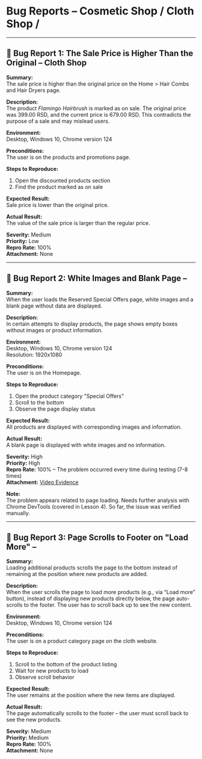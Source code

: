 # Bug Reports – Cosmetic Shop / Cloth Shop /

---

## 🐞 Bug Report 1: The Sale Price is Higher Than the Original – Cloth Shop

**Summary:**  
The sale price is higher than the original price on the Home > Hair Combs and Hair Dryers page.

**Description:**  
The product *Flamingo Hairbrush* is marked as on sale. The original price was 399.00 RSD, and the current price is 679.00 RSD. This contradicts the purpose of a sale and may mislead users.

**Environment:**  
Desktop, Windows 10, Chrome version 124

**Preconditions:**  
The user is on the products and promotions page.

**Steps to Reproduce:**
1. Open the discounted products section
2. Find the product marked as on sale

**Expected Result:**  
Sale price is lower than the original price.

**Actual Result:**  
The value of the sale price is larger than the regular price.

**Severity:** Medium  
**Priority:** Low  
**Repro Rate:** 100%  
**Attachment:** None

---

## 🐞 Bug Report 2: White Images and Blank Page – 

**Summary:**  
When the user loads the Reserved Special Offers page, white images and a blank page without data are displayed.

**Description:**  
In certain attempts to display products, the page shows empty boxes without images or product information.

**Environment:**  
Desktop, Windows 10, Chrome version 124  
Resolution: 1920x1080

**Preconditions:**  
The user is on the Homepage.

**Steps to Reproduce:**
1. Open the product category "Special Offers"
2. Scroll to the bottom
3. Observe the page display status

**Expected Result:**  
All products are displayed with corresponding images and information.

**Actual Result:**  
A blank page is displayed with white images and no information.

**Severity:** High  
**Priority:** High  
**Repro Rate:** 100% – The problem occurred every time during testing (7-8 times)  
**Attachment:** [Video Evidence](https://drive.google.com/file/d/1AQ55GQ8X3JZTTl3B8WkHOuUyY6JIDixc/view?usp=sharing)

**Note:**  
The problem appears related to page loading. Needs further analysis with Chrome DevTools (covered in Lesson 4). So far, the issue was verified manually.

---

## 🐞 Bug Report 3: Page Scrolls to Footer on "Load More" – 

**Summary:**  
Loading additional products scrolls the page to the bottom instead of remaining at the position where new products are added.

**Description:**  
When the user scrolls the page to load more products (e.g., via “Load more” button), instead of displaying new products directly below, the page auto-scrolls to the footer. The user has to scroll back up to see the new content.

**Environment:**  
Desktop, Windows 10, Chrome version 124

**Preconditions:**  
The user is on a product category page on the cloth website.

**Steps to Reproduce:**
1. Scroll to the bottom of the product listing
2. Wait for new products to load
3. Observe scroll behavior

**Expected Result:**  
The user remains at the position where the new items are displayed.

**Actual Result:**  
The page automatically scrolls to the footer – the user must scroll back to see the new products.

**Severity:** Medium  
**Priority:** Medium  
**Repro Rate:** 100%  
**Attachment:** None
